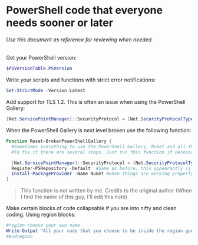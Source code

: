 # PowerShell code that everyone needs sooner or later

###### Use this document as reference for reviewing when needed

Get your PowerShell version:
```powershell
$PSVersionTable.PSVersion
```

Write your scripts and functions with strict error notifications:
```powershell
Set-StrictMode -Version Latest
```

Add support for TLS 1.2. This is often an issue when using the PowerShell Gallery:
```powershell
[Net.ServicePointManager]::SecurityProtocol = [Net.SecurityProtocolType]::Tls12
```

When the PowerShell Gallery is next level broken use the following function:
```powershell
Function Reset-BrokenPowerShellGallery {
  #Sometimes everything to use the PowerShell Gallery, NuGet and all that stuff is just plain old broken.
  #To fix it there are several steps. Just run this function if necessary and try what you wanted to do again.

  [Net.ServicePointManager]::SecurityProtocol = [Net.SecurityProtocolType]::Tls12 #TLS 1.0 and 1.1 are not supported, this is usually an issue these days (source:      https://stackoverflow.com/questions/51406685/how-do-i-install-the-nuget-provider-for-powershell-on-a-unconnected-machine-so-i)
  Register-PSRepository -Default  #Same as before, this appearantly is an issue sometimes. Encountered it often. (source: https://stackoverflow.com/questions/63385304/powershell-install-no-match-was-found-for-the-specified-search-criteria-and-mo)
  Install-PackageProvider -Name NuGet #when things are working properly again, might as well install this packageprovider as well
}
```
> This function is not written by me. Credits to the original author (When I find the name of this guy, I'll edit this note)

Make certain blocks of code collapsable if you are into nifty and clean coding. Using region blocks:
```powershell
#region choose your own name
Write-Output "All your code that you choose to be inside the region goes here. Most IDE's support collapsing regions"
#endregion
```


